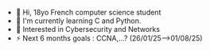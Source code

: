 - 👋 Hi, 18yo French computer science student
- 🌱 I'm currently learning C and Python.
- 👀 Interested in Cybersecurity and Networks
- ⚡ Next 6 months goals : CCNA,...? (26/01/25-->01/08/25)

<!---
 I’m @Yoanprt
- 👀 I’m interested in ...
- 🌱 I’m currently learning ...
- 💞️ I’m looking to collaborate on ...
- 📫 How to reach me ...
- 😄 Pronouns: ...
- ⚡ Fun fact: ...
Yoanprt/Yoanprt is a ✨ special ✨ repository because its `README.md` (this file) appears on your GitHub profile.
You can click the Preview link to take a look at your changes.
--->
